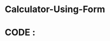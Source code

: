 # Calculator-Using-Form


# CODE :

<!DOCTYPE html>
<html>
<head>
	<meta charset="utf-8">
	<meta name="viewport" content="width=device-width, initial-scale=1">
	<title>Calculator Using Form</title> <!-- Show the title of the web page-->
    <!-- Begins the javascript code-->
	<script type="text/javascript">
    // Seperate functions for all operations
		function add()
		{
			var a=eval(document.m1.t1.value);  // Declaring the 1st variable which stores & evaluates the First Value. 
			var b=eval(document.m1.t2.value); // Declaring the 2nd variable which stores & evaluates the 2nd Value. 
			var c=a+b;          // Declaring the 3rd variable which makes the operation between 1st and 2nd variables.
			document.m1.t3.value=c;  // storing the result value of 3rd variable in the class m1.
		}

		function sub()
		{
			var a=eval(document.m1.t1.value);
			var b=eval(document.m1.t2.value);
			var c=a-b;
			document.m1.t3.value=c;
		}
              
        function mul()
		{
			var a=eval(document.m1.t1.value);
			var b=eval(document.m1.t2.value);
			var	c=a*b;
			document.m1.t3.value=c;
		}

		function div()
		{
			var a=eval(document.m1.t1.value);
			var b=eval(document.m1.t2.value);
			var c=a/b;
			document.m1.t3.value=c;
			// Error Handling for invalid input using try...catch...throw block
			try {
            if (b == 0)
            {
              throw new Error('Cannot divide by zero'); // User-defined throw statement.
            }
                }
            catch (e) {
                document.m1.t3.value=e.message; // This will generate an error message.
                      }
		}
	</script>
</head>
<body>
	<form method="POST" name="m1" class="m1">  <!-- Creating input forms declaring a class in html-->
		<br>
		<h2 align="left"> Calculator </h2> <!-- Heading -->
		
				 <!-- Creating 2 input forms which will take take input from the user -->
                  
                    First Number: &nbsp&nbsp&nbsp &nbsp      
				    <input type="text" name="t1"/><br>
				    <br>
				    Second Number: &nbsp
					<input type="text" name="t2"/><br>
				    <br>
				<!-- Creating result form which displays the final result of any operation -->
				        
				    <input type="button" name="t3" value="Answer"/><br><br>
				<!-- Creating button of different operation and creating onClick event which executes 
					the certain operation when button is clicked -->
					<input type="button" name="t5" value="Addition" ="add()" /> <!--Function call of certain operation-->
					<input type="button" name="t6" value="Substraction" onclick="sub()" />
					<input type="button" name="t4" value="Multiplication" onclick="mul()" />
                    <input type="button" name="t7" value="Division" onclick="div()" />

						
	</form>
</body>
</html>

# OUTPUT SCREENSHOTS :

![output](https://user-images.githubusercontent.com/99710364/218970414-9555d701-5229-4c69-93cf-8501787072ff.png)

![error_handling_output](https://user-images.githubusercontent.com/99710364/218970420-a208acfb-aa36-41e3-9bbe-063ca4504581.png)



